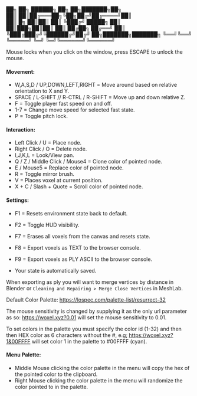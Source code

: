 
██╗    ██╗ ██████╗ ██╗  ██╗███████╗██╗     
██║    ██║██╔═══██╗╚██╗██╔╝██╔════╝██║     
██║ █╗ ██║██║   ██║ ╚███╔╝ █████╗  ██║     
██║███╗██║██║   ██║ ██╔██╗ ██╔══╝  ██║     
╚███╔███╔╝╚██████╔╝██╔╝ ██╗███████╗███████╗
 ╚══╝╚══╝  ╚═════╝ ╚═╝  ╚═╝╚══════╝╚══════╝

Mouse locks when you click on the window, press ESCAPE to unlock the mouse.

#### Movement:
* W,A,S,D / UP,DOWN,LEFT,RIGHT = Move around based on relative orientation to X and Y.
* SPACE / L-SHIFT // R-CTRL / R-SHIFT = Move up and down relative Z.
* F = Toggle player fast speed on and off.
* 1-7 = Change move speed for selected fast state.
* P = Toggle pitch lock.

#### Interaction:
* Left Click / U = Place node.
* Right Click / O = Delete node.
* I,J,K,L = Look/View pan.
* Q / Z / Middle Click / Mouse4 = Clone color of pointed node.
* E / Mouse5 = Replace color of pointed node.
* R = Toggle mirror brush.
* V = Places voxel at current position.
* X + C / Slash + Quote = Scroll color of pointed node.

#### Settings:
* F1 = Resets environment state back to default.
* F2 = Toggle HUD visibility.
* F7 = Erases all voxels from the canvas and resets state.
* F8 = Export voxels as TEXT to the browser console.
* F9 = Export voxels as PLY ASCII to the browser console.

* Your state is automatically saved.

When exporting as ply you will want to merge vertices by distance in Blender
or `Cleaning and Repairing > Merge Close Vertices` in MeshLab.

Default Color Palette: https://lospec.com/palette-list/resurrect-32

The mouse sensitivity is changed by supplying it as the only url parameter as so: https://woxel.xyz?0.01 will set the mouse sensitivity to 0.01.

To set colors in the palette you must specify the color id (1-32) and then then HEX color as 6 characters without the #, e.g; https://woxel.xyz?1&00FFFF will set color 1 in the palette to #00FFFF (cyan).

#### Menu Palette:
* Middle Mouse clicking the color palette in the menu will copy the hex of the pointed color to the clipboard.
* Right Mouse clicking the color palette in the menu will randomize the color pointed to in the palette.
